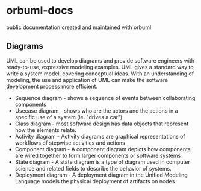 # orbuml-docs
public documentation created and maintained with orbuml

## Diagrams
UML can be used to develop diagrams and provide software engineers with ready-to-use, expressive modeling examples. UML gives a standard way to write a system model, covering conceptual ideas. With an understanding of modeling, the use and application of UML can make the software development process more efficient.

* Sequence diagram - shows a sequence of events between collaborating components
* Usecase diagram - shows who are the actors and the actions in a specific use of a system (ie. "drives a car")
* Class diagram - most software design has data objects that represent how the elements relate.  
* Activity diagram - Activity diagrams are graphical representations of workflows of stepwise activities and actions
* Component diagram - A component diagram depicts how components are wired together to form larger components or software systems 
* State diagram - A state diagram is a type of diagram used in computer science and related fields to describe the behavior of systems.
* Deployment diagram - A deployment diagram in the Unified Modeling Language models the physical deployment of artifacts on nodes.

